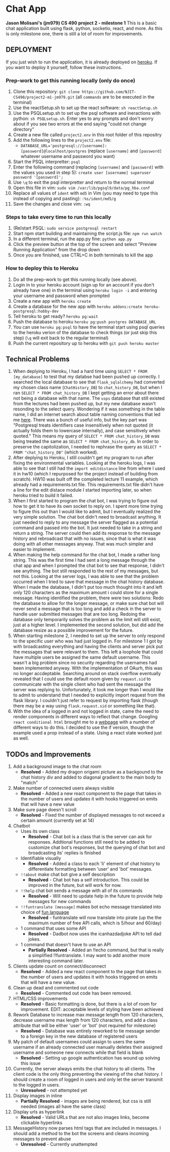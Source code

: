# Chat App

**Jason Molisani's (jm979) CS 490 project 2 - milestone 1** This is a basic chat application built using flask, python, socketio, react, and more. As this is only milestone one, there is still a lot of room for improvements.

## DEPLOYMENT

If you just wish to run the application, it is already deployed on [heroku](https://obscure-badlands-93399.herokuapp.com/). If you want to deploy it yourself, follow these instructions.

### Prep-work to get this running locally (only do once)
1. Clone this repository: `git clone https://github.com/NJIT-CS490/project2-m1-jm979.git` (all `commands` are to be executed in the terminal)
2. Use the reactSetup.sh to set up the react software: `sh reactSetup.sh`
3. Use the PSQLsetup.sh to set up the psql software and ineractions with python: `sh PSQLsetup.sh`. Enter yes to any prompts and don't worry about if you see two errors at the end saying "could not change directory"
4. Create a new file called `project2.env` in this root folder of this repositry
5. Add the following lines to the `project2.env` file:
   - `DATABASE_URL='postgresql://[username]:[password]@localhost/postgres` (replace `[username]` and `[password]` whatever username and password you want)
6. Start the PSQL interpretter: `psql`
7. Enter the following command (replacing `[username]` and `[password]` with the values you used in step 5): `create user [username] superuser password '[password]';`
8. Use `\q` to exit the psql interpretter and return to the normal terminal
9. Open this file in vim: `sudo vim /var/lib/pgsql9/data/pg_hba.conf`
10. Replace all values of `ident` with `md5` in Vim (you may need to type this instead of copying and pasting): `:%s/ident/md5/g`
11. Save the changes and close vim: `:wq`

### Steps to take every time to run this locally
1. (Re)start PSQL: `sudo service postgresql restart`
2. Start npm start building and maintaining the script.js file: `npm run watch`
3. In a different terminal, run the app.py fine: `python app.py`
4. Click the preview button at the top of the screen and select "Preview Running Application" from the drop down
5. Once you are finished, use CTRL+C in both terminals to kill the app

### How to deploy this to Heroku
1. Do all the prep-work to get this running locally (see above).
2. Login in to your heroku account (sign up for an account if you don't already have one) in the terminal using `heroku login -i` and entering your username and password when prompted
3. Create a new app with `heroku create`
4. Create a database for the new app with `heroku addons:create heroku-postgresql:hobby-dev`
5. Tell heroku to get ready? `heroku pg:wait`
6. Push the database to heroku `heroku pg:push postgres DATABASE_URL`
7. You can use `heroku pg:psql` to have the terminal start using psql queries to the heroku verion of the database to check things (or just skip this step) (`\q` will exit back to the regular terminal)
8. Push the current repository up to heroku with `git push heroku master`

## Technical Problems
1. When deplying to Heroku, I had a hard time using `SELECT * FROM [my_database]` to test that my databse had been pushed up correctly. I searched the local database to see that `flask_sqlalchemy` had converted my chosen class name (`ChatHistory_DB`) to `chat_history_DB`, but when I ran `SELECT * FROM chat_history_DB` I kept getting an error about there not being a database with that name. The `usps` database that still existed from the lectures had been pushed up, but my new database wasn't resonding to the select query. Wondering if it was something in the table name, I did an internet search about table naming conventions that led me [here](https://stackoverflow.com/questions/2878248/postgresql-naming-conventions). There was a bunch of useful info, but the key part was "Postgresql treats identifiers case insensitively when not quoted (it actually folds them to lowercase internally), and case sensitively when quoted." This means my query of `SELECT * FROM chat_history_DB` was being treated the same as `SELECT * FROM chat_history_db`. In order to preserve the capitolization, I needed to rephrase the query as `SELECT * FROM "chat_history_DB"` (which worked).
2. After deplying to Heroku, I still couldn't get my program to run after fixing the environmental variables. Looking at the heroku logs, I was able to see that I still had the `import editdistance` line from where I used it in hw10 (which I repurposed for the project instead of building from scratch). HW10 was built off the completed lecture 11 example, which already had a requirements.txt file. This requirements.txt file didn't have a line for the edit distace module I started importing later, so when heroku tried to build it failed.
3. When I first started to program the chat bot, I was trying to figure out how to get it to have its own socket to reply on. I spent more time trying to figure this out than I would like to admit, but I eventually realized the very simple solution. The chat bot didn't need to broadcast anything. It just needed to reply to any message the server flagged as a potential command and passed into the bot. It just needed to take in a string and return a string. The server could then add its response to the message history and rebroadcast that with no issues, since that is what it was doing with all other messages anyway. That was much simpler and easier to implement.
4. When making the help command for the chat bot, I made a rather long string. This was the first time I had sent a long message through the chat app and when I prompted the chat bot to see that response, I didn't see anything. The bot still responded to the rest of my messages, but not this. Looking at the server logs, I was able to see that the problem occurred when I tried to save that message in the chat history database. When I made the database, I didn't put too much thought into it and left only 120 characters as the maximum amount i could store for a single message. Having identified the problem, there were two solutions: Redo the database to allow for the longer message, or make sure chat bot will never send a message that is too long and add a check in the server to handle user submitted messages that are too long. Redoing the database only temporarily solves the problem as the limit will still exist, just at a higher level. I implemented the second solution, but did add the database resize as a possible improvement for the future.
5. When starting milestone 2, I needed to set up the server to only respond to the specific user who was had just logged in. For milestone 1 I got by with broadcasting everything and having the clients and server pick put the messages that were relevant to them. This left a loophole that could have multiple users be assigned the same default username. This wasn't a big problem since no security regarding the usernames had been implemented anyway. With the implementation of OAurh, this was no longer accdeptable. Searching around on stack overflow eventually revealed that I could use the default room given by `request.sid` to communicate with the single client who had sent the message the server was replying to. Unfortunately, it took me longer than I would like to admit to understand that I needed to explicitly import request from the flask library. I couldn't just refer to request by importing flask (though there may be a way using `flask.request.sid` or something like that).
6. With the idea of a logged in and not logged in state, came the need to render components in different ways to reflect that change. Googling `react conditional html` brought me to a [webpage](https://reactjs.org/docs/conditional-rendering.html) with a number of different ways to do this. I decided to use the if version, though the example used a prop instead of a state. Using a react state worked just as well.

## TODOs and Improvements
1. Add a background image to the chat room
   - **Resolved** - Added my dragon origami picture as a backgound to the chat history div and added to diagonal gradient to the main body to "match" 
2. Make number of connected users always visible
   - **Resolved** - Added a new react component to the page that takes in the number of users and updates it with hooks triggered on emits that will have a new value
3. Make sure page doesn't scroll
   - **Resolved** - Fixed the number of displayed messages to not exceed a certain amount (currently set at 14)
4. Chatbot
   - Uses its own class
     - **Resolved** - Chat bot is a class that is the server can ask for responses. Addtional functions still need to be added to customize chat bot's responses, but the querying of chat bot and broadcasting its' replies is finished
   - Identifiable visually
     - **Resolved** - Added a class to each 'li'  element of chat history to differentiate formatting between 'user' and 'bot' messages.
   - `!!about` make chat bot give a self description
     - **Resolved** - Chat bot has a self introduction. This could be improved in the future, but will work for now.
   - `!!help` chat bot sends a message with all of its commands
     - **Resolved** - Will need to update help in the future to provide help messages for new commands
   - `!!funtranslate [message]` makes bot echo message translated into choice of [fun language](https://funtranslations.com/api)
     - **Resolved** - funtranslate will now translate into pirate (up the the maximum number of free API calls, which is 5/hour and 60/day)
   - 1 command that uses some API
     - **Resolved** - Dadbot now uses the icanhazdadjoke API to tell dad jokes.
   - 1 command that doesn't have to use an API
     - **Partially Resolved** - Added an !!echo command, but that is really a simplified !!funtranslate. I may want to add another more interesting command later.
5. Clients update count on connect/disconnect
   - **Resolved** - Added a new react component to the page that takes in the number of users and updates it with hooks triggered on emits that will have a new value.
6. Clean up dead and commented out code
   - **Resolved** - Commented out code has been removed.
7. HTML/CSS improvements
   - **Resolved** - Basic formatting is done, but there is a lot of room for improvement. EDIT: acceptable levels of styling have been achieved
8. Rework Database to increase max message length from 120 characters, decrease username max length from 120 characters, and add a class attribute that will be either 'user' or 'bot' (not required for milestone)
   - **Resolved** - Database was entirely reworked to tie message sender to a foreign key in the new database of registered users
9. My patch of default usernames could assign to users the same username if an already connected user manually deletes their assigned username and someone new connects while that field is blank
   - **Resolved** - Setting up google authentication has wound up solving this issue
10. Currently, the server always emits the chat history to all clients. The client code is the only thing preventing the viewing of the chat history. I should create a room of logged in users and only let the server transmit to the logged in users.
    - **Unresolved** - not attempted yet
11. Display images in inline
    - **Partially Resolved** - images are being rendered, but css is still needed (images all have the same class)
12. Display urls as hyperlink
    - **Resolved** - Valid URLs that are not also images links, become clickable hyperlinks
13. MessageHistory now parses html tags that are included in messages. I should add a method to the bot the screens and cleans incoming messages to prevent abuse
    - **Unresolved** - Currently unattempted